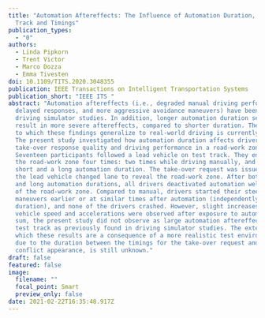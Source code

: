 ```yaml
---
title: "Automation Aftereffects: The Influence of Automation Duration, Test
  Track and Timings"
publication_types:
  - "0"
authors:
  - Linda Pipkorn
  - Trent Victor
  - Marco Dozza
  - Emma Tivesten
doi: 10.1109/TITS.2020.3048355
publication: IEEE Transactions on Intelligent Transportation Systems
publication_short: "IEEE ITS "
abstract: "Automation aftereffects (i.e., degraded manual driving performance,
  delayed responses, and more aggressive avoidance maneuvers) have been found in
  driving simulator studies. In addition, longer automation duration seems to
  result in more severe aftereffects, compared to shorter duration. The extent
  to which these findings generalize to real-world driving is currently unknown.
  The present study investigated how automation duration affects drivers'
  take-over response quality and driving performance in a road-work zone.
  Seventeen participants followed a lead vehicle on test track. They encountered
  the road-work zone four times: two times while driving manually, and after a
  short and a long automation duration. The take-over request was issued before
  the lead vehicle changed lane to reveal the road-work zone. After both short
  and long automation durations, all drivers deactivated automation well ahead
  of the road-work zone. Compared to manual, drivers started their steering
  maneuvers earlier or at similar times after automation (independently of
  duration), and none of the drivers crashed. However, slight increases in
  vehicle speed and accelerations were observed after exposure to automation. In
  sum, the present study did not observe as large automation aftereffects on the
  test track as previously found in driving simulator studies. The extent to
  which these results are a consequence of a more realistic test environment, or
  due to the duration between the timings for the take-over request and the
  conflict appearance, is still unknown."
draft: false
featured: false
image:
  filename: ""
  focal_point: Smart
  preview_only: false
date: 2021-02-22T16:35:48.917Z
---
```

